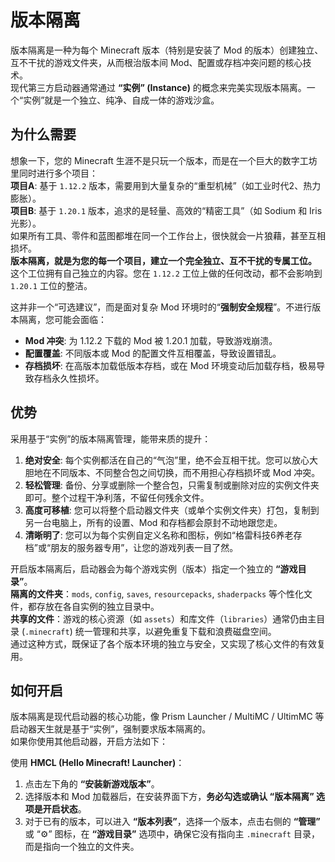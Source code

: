 # 版本隔离

版本隔离是一种为每个 Minecraft 版本（特别是安装了 Mod 的版本）创建独立、互不干扰的游戏文件夹，从而根治版本间 Mod、配置或存档冲突问题的核心技术。  
现代第三方启动器通常通过 **“实例” (Instance)** 的概念来完美实现版本隔离。一个“实例”就是一个独立、纯净、自成一体的游戏沙盒。

## 为什么需要

想象一下，您的 Minecraft 生涯不是只玩一个版本，而是在一个巨大的数字工坊里同时进行多个项目：  
**项目A**: 基于 `1.12.2` 版本，需要用到大量复杂的“重型机械”（如工业时代2、热力膨胀）。  
**项目B**: 基于 `1.20.1` 版本，追求的是轻量、高效的“精密工具”（如 Sodium 和 Iris 光影）。  
如果所有工具、零件和蓝图都堆在同一个工作台上，很快就会一片狼藉，甚至互相损坏。  
**版本隔离，就是为您的每一个项目，建立一个完全独立、互不干扰的专属工位。**  
这个工位拥有自己独立的内容。您在 `1.12.2` 工位上做的任何改动，都不会影响到 `1.20.1` 工位的整洁。

这并非一个“可选建议”，而是面对复杂 Mod 环境时的“**强制安全规程**”。不进行版本隔离，您可能会面临：

- **Mod 冲突**: 为 1.12.2 下载的 Mod 被 1.20.1 加载，导致游戏崩溃。
- **配置覆盖**: 不同版本或 Mod 的配置文件互相覆盖，导致设置错乱。
- **存档损坏**: 在高版本加载低版本存档，或在 Mod 环境变动后加载存档，极易导致存档永久性损坏。

## 优势

采用基于“实例”的版本隔离管理，能带来质的提升：

1. **绝对安全**: 每个实例都活在自己的“气泡”里，绝不会互相干扰。您可以放心大胆地在不同版本、不同整合包之间切换，而不用担心存档损坏或 Mod 冲突。
2. **轻松管理**: 备份、分享或删除一个整合包，只需复制或删除对应的实例文件夹即可。整个过程干净利落，不留任何残余文件。
3. **高度可移植**: 您可以将整个启动器文件夹（或单个实例文件夹）打包，复制到另一台电脑上，所有的设置、Mod 和存档都会原封不动地跟您走。
4. **清晰明了**: 您可以为每个实例自定义名称和图标，例如“格雷科技6养老存档”或“朋友的服务器专用”，让您的游戏列表一目了然。

开启版本隔离后，启动器会为每个游戏实例（版本）指定一个独立的 **“游戏目录”**。  
**隔离的文件夹**：`mods`, `config`, `saves`, `resourcepacks`, `shaderpacks` 等个性化文件，都存放在各自实例的独立目录中。  
**共享的文件**：游戏的核心资源（如 `assets`）和库文件（`libraries`）通常仍由主目录 (`.minecraft`) 统一管理和共享，以避免重复下载和浪费磁盘空间。  
通过这种方式，既保证了各个版本环境的独立与安全，又实现了核心文件的有效复用。

## 如何开启

版本隔离是现代启动器的核心功能，像 Prism Launcher / MultiMC / UltimMC 等启动器天生就是基于“实例”，强制要求版本隔离的。  
如果你使用其他启动器，开启方法如下：

使用 **HMCL (Hello Minecraft! Launcher)**：

1. 点击左下角的 **“安装新游戏版本”**。
2. 选择版本和 Mod 加载器后，在安装界面下方，**务必勾选或确认 “版本隔离” 选项是开启状态**。
3. 对于已有的版本，可以进入 **“版本列表”**，选择一个版本，点击右侧的 **“管理”** 或 “⚙️” 图标，在 **“游戏目录”** 选项中，确保它没有指向主 `.minecraft` 目录，而是指向一个独立的文件夹。
